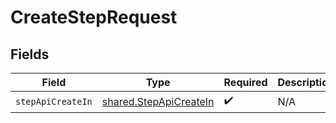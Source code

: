 # CreateStepRequest


## Fields

| Field                                                                   | Type                                                                    | Required                                                                | Description                                                             |
| ----------------------------------------------------------------------- | ----------------------------------------------------------------------- | ----------------------------------------------------------------------- | ----------------------------------------------------------------------- |
| `stepApiCreateIn`                                                       | [shared.StepApiCreateIn](../../../sdk/models/shared/stepapicreatein.md) | :heavy_check_mark:                                                      | N/A                                                                     |